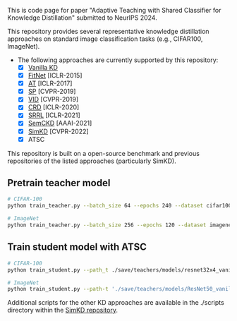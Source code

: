 This is code page for paper "Adaptive Teaching with Shared Classifier for Knowledge Distillation" submitted to NeurIPS 2024.

This repository provides several representative knowledge distillation approaches on standard image classification tasks (e.g., CIFAR100, ImageNet).

- The following approaches are currently supported by this repository:
  - [x] [Vanilla KD](https://arxiv.org/abs/1503.02531)
  - [x] [FitNet](https://arxiv.org/abs/1412.6550) [ICLR-2015]
  - [x] [AT](https://arxiv.org/abs/1612.03928) [ICLR-2017]
  - [x] [SP](https://arxiv.org/abs/1612.03928) [CVPR-2019]
  - [x] [VID](https://openaccess.thecvf.com/content_CVPR_2019/papers/Ahn_Variational_Information_Distillation_for_Knowledge_Transfer_CVPR_2019_paper.pdf) [CVPR-2019]
  - [x] [CRD](https://arxiv.org/abs/1910.10699) [ICLR-2020]
  - [x] [SRRL](https://openreview.net/forum?id=ZzwDy_wiWv) [ICLR-2021]
  - [x] [SemCKD](https://arxiv.org/abs/2012.03236) [AAAI-2021]
  - [x] [SimKD](https://arxiv.org/abs/2203.14001) [CVPR-2022] 
  - [x] ATSC

This repository is built on a open-source benchmark and previous repositories of the listed approaches (particularly SimKD).

## Pretrain teacher model
```bash
# CIFAR-100
python train_teacher.py --batch_size 64 --epochs 240 --dataset cifar100 --model resnet32x4 --learning_rate 0.05 --lr_decay_epochs 150,180,210 --weight_decay 5e-4 --trial 0 --gpu_id 0

# ImageNet
python train_teacher.py --batch_size 256 --epochs 120 --dataset imagenet --model ResNet18 --learning_rate 0.1 --lr_decay_epochs 30,60,90 --weight_decay 1e-4 --num_workers 32 --gpu_id 0,1,2,3 --dist-url tcp://127.0.0.1:23333 --multiprocessing-distributed --dali gpu --trial 0
```

## Train student model with ATSC
```bash
# CIFAR-100
python train_student.py --path_t ./save/teachers/models/resnet32x4_vanilla/resnet32x4_best.pth --distill atsc --model_s resnet8x4 -c 0 -d 0 -b 1 -w 1 -f 2 --trial 0

# ImageNet
python train_student.py --path-t './save/teachers/models/ResNet50_vanilla/ResNet50_best.pth' --batch_size 64 --epochs 120 --dataset imagenet --model_s ResNet18 --distill atsc -c 0 -d 0 -b 1 -w 10 -f 2 --learning_rate 0.01 --lr_decay_epochs 30,60,90 --weight_decay 1e-4 --num_workers 32 --gpu_id 0,1,2,3 --dist-url tcp://127.0.0.1:23444 --multiprocessing-distributed --dali gpu --trial 0 
```

Additional scripts for the other KD approaches are available in the ./scripts directory within the [SimKD repository](https://github.com/DefangChen/SimKD).
